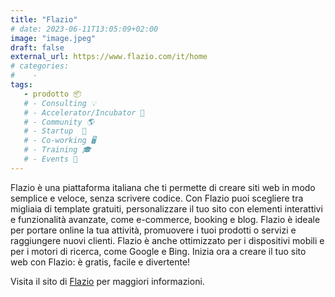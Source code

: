 ```yaml
---
title: "Flazio"
# date: 2023-06-11T13:05:09+02:00
image: "image.jpeg"
draft: false
external_url: https://www.flazio.com/it/home
# categories:
#    - 
tags:
   - prodotto 📦
   # - Consulting 💡
   # - Accelerator/Incubator 🐣
   # - Community 🌎
   # - Startup  🚀
   # - Co-working 🖥️
   # - Training 🎓
   # - Events 🎉
---
```

Flazio è una piattaforma italiana che ti permette di creare siti web in modo semplice e veloce, senza scrivere codice. Con Flazio puoi scegliere tra migliaia di template gratuiti, personalizzare il tuo sito con elementi interattivi e funzionalità avanzate, come e-commerce, booking e blog. Flazio è ideale per portare online la tua attività, promuovere i tuoi prodotti o servizi e raggiungere nuovi clienti. Flazio è anche ottimizzato per i dispositivi mobili e per i motori di ricerca, come Google e Bing. Inizia ora a creare il tuo sito web con Flazio: è gratis, facile e divertente!

Visita il sito di [Flazio](https://www.flazio.com/it/home) per maggiori informazioni.